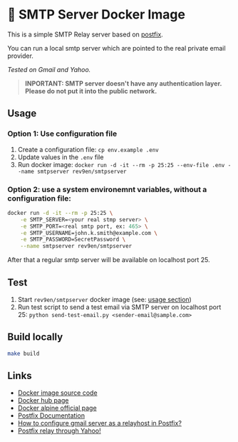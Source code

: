 # 🐳 SMTP Server Docker Image

This is a simple SMTP Relay server based on [postfix](https://www.postfix.org/).

You can run a local smtp server which are pointed to the real private email provider.

_Tested on Gmail and Yahoo._

> **INPORTANT: SMTP server doesn't have any authentication layer. Please do not put it into the public network.**

## Usage

### Option 1: Use configuration file
1. Create a configuration file: ```cp env.example .env```
2. Update values in the ```.env``` file
3. Run docker image: ```docker run -d -it --rm -p 25:25 --env-file .env --name smtpserver rev9en/smtpserver```

### Option 2: use a system environemnt variables, without a configuration file:
```bash
docker run -d -it --rm -p 25:25 \
    -e SMTP_SERVER=<your real stmp server> \
    -e SMTP_PORT=<real smtp port, ex: 465> \
    -e SMTP_USERNAME=john.k.smith@example.com \
    -e SMTP_PASSWORD=SecretPassword \
    --name smtpserver rev9en/smtpserver
```

After that a regular smtp server will be available on localhost port 25.


## Test

1. Start ```rev9en/smtpserver``` docker image (see: [usage section](#usage))
2. Run test script to send a test email via SMTP server on localhost port 25: ```python send-test-email.py <sender-email@sample.com>```

## Build locally

```bash
make build
```

## Links

* [Docker image source code](https://github.com/revgen/docker/docker-smtpserver)
* [Docker hub page](https://hub.docker.com/r/rev9en/smtpserver)
* [Docker alpine official page](https://hub.docker.com/_/alpine)
* [Postfix Documentation](https://www.postfix.org/documentation.html)
* [How to configure gmail server as a relayhost in Postfix?](https://access.redhat.com/solutions/3201002)
* [Postfix relay through Yahoo!](https://www.webcodegeeks.com/web-servers/postfix-relay-through-yahoo-ssl/)
